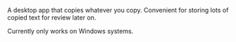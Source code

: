 A desktop app that copies whatever you copy. Convenient for storing lots of copied text for review later on.

Currently only works on Windows systems.
